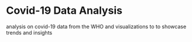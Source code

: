 # Covid-19 Data Analysis
 analysis on covid-19 data from the WHO and visualizations to to showcase trends and insights
